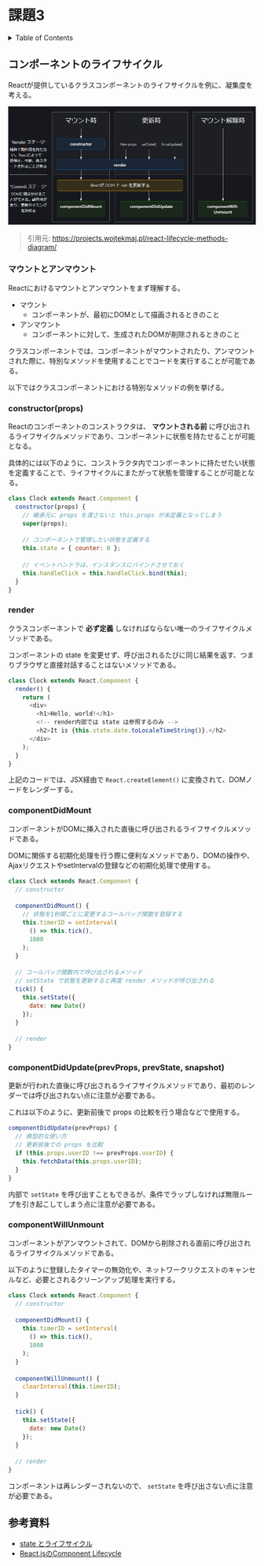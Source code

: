 # 課題3

<!-- START doctoc generated TOC please keep comment here to allow auto update -->
<!-- DON'T EDIT THIS SECTION, INSTEAD RE-RUN doctoc TO UPDATE -->
<details>
<summary>Table of Contents</summary>

- [課題3](#課題3)
  - [コンポーネントのライフサイクル](#コンポーネントのライフサイクル)
    - [マウントとアンマウント](#マウントとアンマウント)
    - [constructor(props)](#constructorprops)
    - [render](#render)
    - [componentDidMount](#componentdidmount)
    - [componentDidUpdate(prevProps, prevState, snapshot)](#componentdidupdateprevprops-prevstate-snapshot)
    - [componentWillUnmount](#componentwillunmount)
  - [参考資料](#参考資料)

</details>
<!-- END doctoc generated TOC please keep comment here to allow auto update -->

## コンポーネントのライフサイクル

Reactが提供しているクラスコンポーネントのライフサイクルを例に、凝集度を考える。

![](../assets/react-component-lifecycle.png)

> 引用元: https://projects.wojtekmaj.pl/react-lifecycle-methods-diagram/

### マウントとアンマウント

Reactにおけるマウントとアンマウントをまず理解する。

- マウント
  - コンポーネントが、最初にDOMとして描画されるときのこと
- アンマウント
  - コンポーネントに対して、生成されたDOMが削除されるときのこと

クラスコンポーネントでは、コンポーネントがマウントされたり、アンマウントされた際に、特別なメソッドを使用することでコードを実行することが可能である。

以下ではクラスコンポーネントにおける特別なメソッドの例を挙げる。

### constructor(props)

Reactのコンポーネントのコンストラクタは、 **マウントされる前** に呼び出されるライフサイクルメソッドであり、コンポーネントに状態を持たせることが可能となる。

具体的には以下のように、コンストラクタ内でコンポーネントに持たせたい状態を定義することで、ライフサイクルにまたがって状態を管理することが可能となる。

```js
class Clock extends React.Component {
  constructor(props) {
    // 継承元に props を渡さないと this.props が未定義となってしまう
    super(props);

    // コンポーネントで管理したい状態を定義する
    this.state = { counter: 0 };

    // イベントハンドラは、インスタンスにバインドさせておく
    this.handleClick = this.handleClick.bind(this);
  }
}
```

### render

クラスコンポーネントで **必ず定義** しなければならない唯一のライフサイクルメソッドである。

コンポーネントの state を変更せず、呼び出されるたびに同じ結果を返す、つまりブラウザと直接対話することはないメソッドである。

```js
class Clock extends React.Component {
  render() {
    return (
      <div>
        <h1>Hello, world!</h1>
        <!-- render内部では state は参照するのみ -->
        <h2>It is {this.state.date.toLocaleTimeString()}.</h2>
      </div>
    );
  }
}
```

上記のコードでは、JSX経由で `React.createElement()` に変換されて、DOMノードをレンダーする。

### componentDidMount

コンポーネントがDOMに挿入された直後に呼び出されるライフサイクルメソッドである。

DOMに関係する初期化処理を行う際に便利なメソッドであり、DOMの操作や、AjaxリクエストやsetIntervalの登録などの初期化処理で使用する。

```js
class Clock extends React.Component {
  // constructor

  componentDidMount() {
    // 状態を1秒間ごとに変更するコールバック関数を登録する
    this.timerID = setInterval(
      () => this.tick(),
      1000
    );
  }

  // コールバック関数内で呼び出されるメソッド
  // setState で状態を更新すると再度 render メソッドが呼び出される
  tick() {
    this.setState({
      date: new Date()
    });
  }

  // render
}
```

### componentDidUpdate(prevProps, prevState, snapshot)

更新が行われた直後に呼び出されるライフサイクルメソッドであり、最初のレンダーでは呼び出されない点に注意が必要である。

これは以下のように、更新前後で props の比較を行う場合などで使用する。

```js
componentDidUpdate(prevProps) {
  // 典型的な使い方
  // 更新前後での props を比較
  if (this.props.userID !== prevProps.userID) {
    this.fetchData(this.props.userID);
  }
}
```

内部で `setState` を呼び出すこともできるが、条件でラップしなければ無限ループを引き起こしてしまう点に注意が必要である。

### componentWillUnmount

コンポーネントがアンマウントされて、DOMから削除される直前に呼び出されるライフサイクルメソッドである。

以下のように登録したタイマーの無効化や、ネットワークリクエストのキャンセルなど、必要とされるクリーンアップ処理を実行する。

```js
class Clock extends React.Component {
  // constructor

  componentDidMount() {
    this.timerID = setInterval(
      () => this.tick(),
      1000
    );
  }

  componentWillUnmount() {
    clearInterval(this.timerID);
  }

  tick() {
    this.setState({
      date: new Date()
    });
  }

  // render
}
```

コンポーネントは再レンダーされないので、 `setState` を呼び出さない点に注意が必要である。

## 参考資料

- [state とライフサイクル](https://ja.reactjs.org/docs/state-and-lifecycle.html)
- [React.jsのComponent Lifecycle](https://qiita.com/koba04/items/66e9c5be8f2e31f28461)
